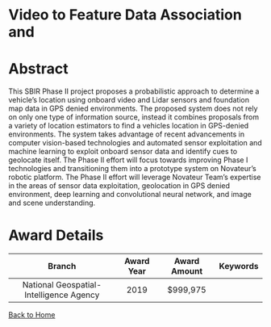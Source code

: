 
Video to Feature Data Association and
=====================================

# Abstract


This SBIR Phase II project proposes a probabilistic approach to determine a vehicle’s location using onboard video and Lidar sensors and foundation map data in GPS denied environments. The proposed system does not rely on only one type of information source, instead it combines proposals from a variety of location estimators to find a vehicles location in GPS-denied environments. The system takes advantage of recent advancements in computer vision-based technologies and automated sensor exploitation and machine learning to exploit onboard sensor data and identify cues to geolocate itself. The Phase II effort will focus towards improving Phase I technologies and transitioning them into a prototype system on Novateur’s robotic platform. The Phase II effort will leverage Novateur Team’s expertise in the areas of sensor data exploitation, geolocation in GPS denied environment, deep learning and convolutional neural network, and image and scene understanding.  

# Award Details

|Branch|Award Year|Award Amount|Keywords|
| :---: | :---: | :---: | :---: |
|National Geospatial-Intelligence Agency|2019|$999,975||
  
  


[Back to Home](https://github.com/chrischow/dod_sbir_awards/Reports/JH/#2270)